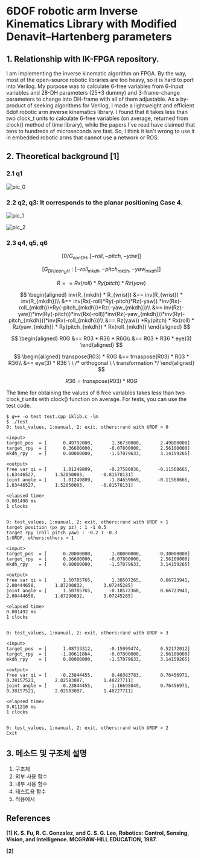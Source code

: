 # **6DOF robotic arm Inverse Kinematics Library with Modified Denavit–Hartenberg parameters**

## **1.  Relationship with IK-FPGA repository.**

I am implementing the inverse kinematic algorithm on FPGA. By the way, most of the open-source robotic libraries are too heavy, so it is hard to port into Verilog. My purpose was to calculate 6-free variables from 6-input variables and 28-DH parameters (25+3 dummy) and 3-frame-change parameters to change into DH-frame with all of them adjustable. As a by-product of seeking algorithms for Verilog, I made a lightweight and efficient 6dof robotic arm inverse kinematics library. I found that it takes less than two clock_t units to calculate 6-free variables (on average, returned from clock() method of time library), while the papers I've read have claimed that tens to hundreds of microseconds are fast. So, I think it isn't wrong to use it in embedded robotic arms that cannot use a network or ROS.

## **2. Theoretical background [1]**

### **2.1 q1**

![pic_0](https://user-images.githubusercontent.com/71680670/154224837-26fba191-d541-408a-a6ef-5ce477243194.PNG)

### **2.2 q2, q3: It corresponds to the planar positioning Case 4.**

![pic_1](https://user-images.githubusercontent.com/71680670/154224873-22f825c1-1129-4035-b1e7-269f19716ac9.PNG)

![pic_2](https://user-images.githubusercontent.com/71680670/154224886-84e18fab-1666-46df-b53d-4a028fd330a8.PNG)

### **2.3 q4, q5, q6**

$$
[0/G_{nonDH}, [-roll, -pitch, -yaw]]
$$

$$
[G_{DH/non_DH} : [-roll_{mkdh}, -pitch_{mkdh}, -yaw_{mkdh} ]]
$$

$$
R== Rx(roll)*Ry(pitch)*Rz(yaw)
$$

$$
\begin{aligned}
inv(R_{mkdh} * R_{wrist}) &== inv(R_{wrist}) * inv(R_{mkdh})\\
&== inv(Rx(-roll)*Ry(-pitch)*Rz(-yaw)) *inv(Rx(-roll_{mkdh})*Ry(-pitch_{mkdh})*Rz(-yaw_{mkdh}))\\
&== inv(Rz(-yaw))*inv(Ry(-pitch))*inv(Rx(-roll))*inv(Rz(-yaw_{mkdh}))*inv(Ry(-pitch_{mkdh}))*inv(Rx(-roll_{mkdh}))\\
&== Rz(yaw)) *Ry(pitch) * Rx(roll) * Rz(yaw_{mkdh}) * Ry(pitch_{mkdh}) * Rx(roll_{mkdh})
\end{aligned}
$$

$$
\begin{aligned}
R0G &== R03 * R36 * R6G\\
&== R03 * R36 * eye(3)
\end{aligned}
$$

$$
\begin{aligned}
transpose(R03) * R0G &== trnaspose(R03) * R03 * R36\\
&== eye(3) * R36  \ \ /* orthogonal \ \ transformation */
\end{aligned}
$$

$$
R36 = transpose(R03) * R0G
$$

The time for obtaining the values of 6 free variables takes less than two clock_t units with clock() function on average.
For tests, you can use the test code.

```shell
$ g++ -o test test.cpp iklib.c -lm
$ ./test
0: test_values, 1:manual, 2: exit, others:rand with URDF > 0

<input>
target_pos  = [      0.49792000,       1.36730000,       2.49880000]
target_rpy  = [      0.36600000,      -0.07800000,       2.56100000]
mkdh_rpy    = [      0.00000000,      -1.57079633,       3.14159265]

<output>
free var qi = [      1.01249809,      -0.27580036,      -0.11568665,       1.63446527,       1.52050003,      -0.81578131]
joint angle = [      1.01249809,      -1.84659669,      -0.11568665,       1.63446527,       1.52050003,      -0.81578131]

<elapsed time>
0.001498 ms
1 clocks


0: test_values, 1:manual, 2: exit, others:rand with URDF > 1
target position (px py pz) : 1 -1 0.5
target rpy (roll pitch yaw) : -0.2 1 -0.3
1:URDF, others:others > 1

<input>
target_pos  = [     -0.20000000,       1.00000000,      -0.30000000]
target_rpy  = [      0.36600000,      -0.07800000,       2.56100000]
mkdh_rpy    = [      0.00000000,      -1.57079633,       3.14159265]

<output>
free var qi = [      1.50785765,       1.38507265,       0.66723941,       2.00444650,       1.87290832,       3.07245285]
joint angle = [      1.50785765,      -0.18572368,       0.66723941,       2.00444650,       1.87290832,       3.07245285]

<elapsed time>
0.001492 ms
1 clocks


0: test_values, 1:manual, 2: exit, others:rand with URDF > 3

<input>
target_pos  = [      1.08733312,      -0.15999474,       0.52172012]
target_rpy  = [     -1.80611864,      -0.07800000,       2.56100000]
mkdh_rpy    = [      0.00000000,      -1.57079633,       3.14159265]

<output>
free var qi = [     -0.23844455,       0.40383783,       0.76456971,       0.38157521,       2.02583087,       1.48227711]
joint angle = [     -0.23844455,      -1.16695849,       0.76456971,       0.38157521,       2.02583087,       1.48227711]

<elapsed time>
0.011210 ms
1 clocks


0: test_values, 1:manual, 2: exit, others:rand with URDF > 2
Exit
```

## **3. 메소드 및 구조체 설명**

1. 구조체
2. 외부 사용 함수
3. 내부 사용 함수
4. 테스트용 함수
5. 적용예시

##  **References**

**[1]	K. S. Fu, R. C. Gonzalez, and C. S. G. Lee, Robotics: Control, Sensing, Vision, and Intelligence. MCGRAW-HILL EDUCATION, 1987.**

**[2]**